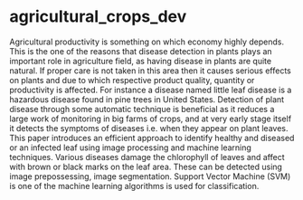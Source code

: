 # agricultural_crops_dev
Agricultural productivity is something on which economy highly depends.
This is the one of the reasons that disease detection in plants plays an important role in agriculture field, as having disease in plants are quite natural.
If proper care is not taken in this area then it causes serious effects on plants and due to which respective product quality, quantity or productivity is affected. 
For instance a disease named little leaf disease is a hazardous disease found in pine trees in United States.
Detection of plant disease through some automatic technique is beneficial as it reduces a large work of monitoring in big farms of crops, and at very early stage 
itself it detects the symptoms of diseases i.e. when they appear on plant leaves. This paper introduces an efficient approach to identify healthy and diseased or 
an infected leaf using image processing and machine learning techniques. Various diseases damage the chlorophyll of leaves and affect with brown or black marks on the 
leaf area. These can be detected using image prepossessing, image segmentation. Support Vector Machine (SVM) is one of the machine learning algorithms is used for 
classification. 

